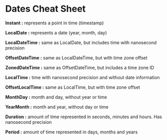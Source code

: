 # Dates Cheat Sheet


**Instant :** represents a point in time (timestamp)

**LocalDate :** represents a date (year, month, day)

**LocalDateTime :** same as LocalDate, but includes time with nanosecond precision

**OffsetDateTime :** same as LocalDateTime, but with time zone offset

**ZonedDateTime :** same as OffsetDateTime, but includes a time zone ID

**LocalTime :** time with nanosecond precision and without date information

**OffsetLocalTime :** same as LocalTime, but with time zone offset

**MonthDay :** month and day, without year or time

**YearMonth :**  month and year, without day or time

**Duration :** amount of time represented in seconds, minutes and hours. Has nanosecond precision

**Period :** amount of time represented in days, months and years

